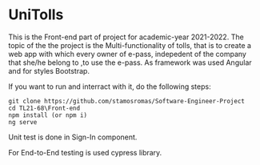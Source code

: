 # UniTolls
This is the Front-end part of project for academic-year 2021-2022.
The topic of the the project is the Multi-functionality of tolls,
that is to create a web app with which every owner of e-pass, 
indepedent of the company that she/he belong to ,to use the 
e-pass. As framework was used Angular and for styles Bootstrap.

If you want to run and interract with it, do the following steps:
```
git clone https://github.com/stamosromas/Software-Engineer-Project
cd TL21-68\Front-end
npm install (or npm i)
ng serve
```

Unit test is done in Sign-In component.

For End-to-End testing is used cypress library.

